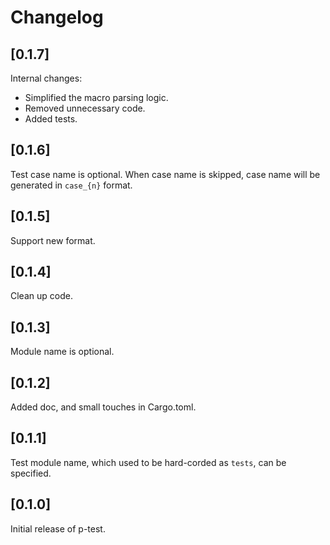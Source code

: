 # Changelog

## [0.1.7]
Internal changes:
- Simplified the macro parsing logic. 
- Removed unnecessary code.
- Added tests.

## [0.1.6]
Test case name is optional. When case name is skipped, case name will be generated in `case_{n}` format.

## [0.1.5]
Support new format.

## [0.1.4]
Clean up code.

## [0.1.3]
Module name is optional.

## [0.1.2]
Added doc, and small touches in Cargo.toml.

## [0.1.1]
Test module name, which used to be hard-corded as `tests`, can be specified.

## [0.1.0]
Initial release of p-test.

